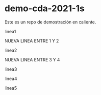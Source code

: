 # demo-cda-2021-1s
Este es un repo de demostración en caliente.

linea1

NUEVA LINEA ENTRE 1 Y 2

linea2

NUEVA LINEA ENTRE 3 Y 4

linea3

linea4

linea5




